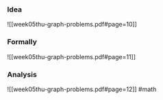 ### Idea
![[week05thu-graph-problems.pdf#page=10]]
### Formally 
![[week05thu-graph-problems.pdf#page=11]]
### Analysis
![[week05thu-graph-problems.pdf#page=12]]
#math 



